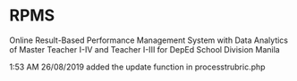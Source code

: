 # RPMS
Online Result-Based Performance Management System with Data Analytics of Master Teacher I-IV and Teacher I-III for DepEd School Division Manila

1:53 AM 26/08/2019 added the update function in processtrubric.php

